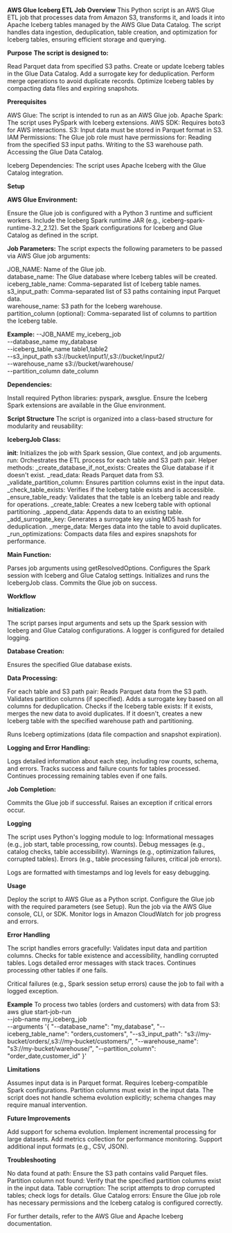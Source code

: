 **AWS Glue Iceberg ETL Job**
**Overview**
This Python script is an AWS Glue ETL job that processes data from Amazon S3, transforms it, and loads it into Apache Iceberg tables managed by the AWS Glue Data Catalog. The script handles data ingestion, deduplication, table creation, and optimization for Iceberg tables, ensuring efficient storage and querying.

**Purpose**
**The script is designed to:**

Read Parquet data from specified S3 paths.
Create or update Iceberg tables in the Glue Data Catalog.
Add a surrogate key for deduplication.
Perform merge operations to avoid duplicate records.
Optimize Iceberg tables by compacting data files and expiring snapshots.

**Prerequisites**

AWS Glue: The script is intended to run as an AWS Glue job.
Apache Spark: The script uses PySpark with Iceberg extensions.
AWS SDK: Requires boto3 for AWS interactions.
S3: Input data must be stored in Parquet format in S3.
IAM Permissions: The Glue job role must have permissions for:
Reading from the specified S3 input paths.
Writing to the S3 warehouse path.
Accessing the Glue Data Catalog.


Iceberg Dependencies: The script uses Apache Iceberg with the Glue Catalog integration.

**Setup**

**AWS Glue Environment:**

Ensure the Glue job is configured with a Python 3 runtime and sufficient workers.
Include the Iceberg Spark runtime JAR (e.g., iceberg-spark-runtime-3.2_2.12).
Set the Spark configurations for Iceberg and Glue Catalog as defined in the script.


**Job Parameters:**
The script expects the following parameters to be passed via AWS Glue job arguments:

JOB_NAME: Name of the Glue job.\
database_name: The Glue database where Iceberg tables will be created.\
iceberg_table_name: Comma-separated list of Iceberg table names.\
s3_input_path: Comma-separated list of S3 paths containing input Parquet data.\
warehouse_name: S3 path for the Iceberg warehouse.\
partition_column (optional): Comma-separated list of columns to partition the Iceberg table.

**Example:**
--JOB_NAME my_iceberg_job \
--database_name my_database \
--iceberg_table_name table1,table2 \
--s3_input_path s3://bucket/input1/,s3://bucket/input2/ \
--warehouse_name s3://bucket/warehouse/ \
--partition_column date_column


**Dependencies:**

Install required Python libraries: pyspark, awsglue.
Ensure the Iceberg Spark extensions are available in the Glue environment.


**Script Structure**
The script is organized into a class-based structure for modularity and reusability:

**IcebergJob Class:**

__init__: Initializes the job with Spark session, Glue context, and job arguments.
run: Orchestrates the ETL process for each table and S3 path pair.
Helper methods:
_create_database_if_not_exists: Creates the Glue database if it doesn't exist.
_read_data: Reads Parquet data from S3.
_validate_partition_column: Ensures partition columns exist in the input data.
_check_table_exists: Verifies if the Iceberg table exists and is accessible.
_ensure_table_ready: Validates that the table is an Iceberg table and ready for operations.
_create_table: Creates a new Iceberg table with optional partitioning.
_append_data: Appends data to an existing table.
_add_surrogate_key: Generates a surrogate key using MD5 hash for deduplication.
_merge_data: Merges data into the table to avoid duplicates.
_run_optimizations: Compacts data files and expires snapshots for performance.




**Main Function:**

Parses job arguments using getResolvedOptions.
Configures the Spark session with Iceberg and Glue Catalog settings.
Initializes and runs the IcebergJob class.
Commits the Glue job on success.



**Workflow**

**Initialization:**

The script parses input arguments and sets up the Spark session with Iceberg and Glue Catalog configurations.
A logger is configured for detailed logging.


**Database Creation:**

Ensures the specified Glue database exists.


**Data Processing:**

For each table and S3 path pair:
Reads Parquet data from the S3 path.
Validates partition columns (if specified).
Adds a surrogate key based on all columns for deduplication.
Checks if the Iceberg table exists:
If it exists, merges the new data to avoid duplicates.
If it doesn't, creates a new Iceberg table with the specified warehouse path and partitioning.


Runs Iceberg optimizations (data file compaction and snapshot expiration).




**Logging and Error Handling:**

Logs detailed information about each step, including row counts, schema, and errors.
Tracks success and failure counts for tables processed.
Continues processing remaining tables even if one fails.


**Job Completion:**

Commits the Glue job if successful.
Raises an exception if critical errors occur.



**Logging**

The script uses Python's logging module to log:
Informational messages (e.g., job start, table processing, row counts).
Debug messages (e.g., catalog checks, table accessibility).
Warnings (e.g., optimization failures, corrupted tables).
Errors (e.g., table processing failures, critical job errors).


Logs are formatted with timestamps and log levels for easy debugging.

**Usage**

Deploy the script to AWS Glue as a Python script.
Configure the Glue job with the required parameters (see Setup).
Run the job via the AWS Glue console, CLI, or SDK.
Monitor logs in Amazon CloudWatch for job progress and errors.

**Error Handling**

The script handles errors gracefully:
Validates input data and partition columns.
Checks for table existence and accessibility, handling corrupted tables.
Logs detailed error messages with stack traces.
Continues processing other tables if one fails.


Critical failures (e.g., Spark session setup errors) cause the job to fail with a logged exception.

**Example**
To process two tables (orders and customers) with data from S3:
aws glue start-job-run \
  --job-name my_iceberg_job \
  --arguments '{
    "--database_name": "my_database",
    "--iceberg_table_name": "orders,customers",
    "--s3_input_path": "s3://my-bucket/orders/,s3://my-bucket/customers/",
    "--warehouse_name": "s3://my-bucket/warehouse/",
    "--partition_column": "order_date,customer_id"
  }'

**Limitations**

Assumes input data is in Parquet format.
Requires Iceberg-compatible Spark configurations.
Partition columns must exist in the input data.
The script does not handle schema evolution explicitly; schema changes may require manual intervention.

**Future Improvements**

Add support for schema evolution.
Implement incremental processing for large datasets.
Add metrics collection for performance monitoring.
Support additional input formats (e.g., CSV, JSON).

**Troubleshooting**

No data found at path: Ensure the S3 path contains valid Parquet files.
Partition column not found: Verify that the specified partition columns exist in the input data.
Table corruption: The script attempts to drop corrupted tables; check logs for details.
Glue Catalog errors: Ensure the Glue job role has necessary permissions and the Iceberg catalog is configured correctly.

For further details, refer to the AWS Glue and Apache Iceberg documentation.
